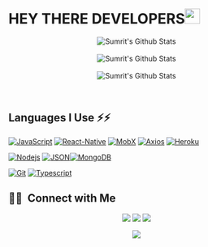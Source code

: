 # HEY THERE DEVELOPERS<img src="https://raw.githubusercontent.com/MartinHeinz/MartinHeinz/master/wave.gif" width="30px">
<p align='center' >
  <img align="center" src="https://github-readme-stats.vercel.app/api?username=smgrv123&include_all_commits=true&count_private=true&show_icons=true&line_height=20&title_color=7A7ADB&icon_color=2234AE&text_color=D3D3D3&bg_color=0,000000,130F40" alt="Sumrit's Github Stats">
</br>
</br>
<img align="center" src="https://github-readme-streak-stats.herokuapp.com/?user=smgrv123&theme=dark" alt="Sumrit's Github Stats">
</br>
</br>
<img align="center" src="https://github-readme-stats.vercel.app/api/top-langs/?username=smgrv123&show_icons=true&line_height=20&title_color=7A7ADB&icon_color=2234AE&text_color=D3D3D3&bg_color=0,000000,130F40" alt="Sumrit's Github Stats">
</p>
<br />

## Languages I Use ⚡⚡

[![JavaScript](https://img.shields.io/badge/-JavaScript-black?style=flat&logo=javascript&link=https://github.com/smgrv123)](https://github.com/smgrv123) [![React-Native](https://img.shields.io/badge/-ReactNative-black?style=flat&logo=react&link=https://github.com/smgrv123)](https://github.com/smgrv123) [![MobX](https://img.shields.io/badge/-MobX-gray?style=flat&logo=mobx&link=https://github.com/smgrv123)](https://gitlab.com/smgrv123) [![Axios](https://img.shields.io/badge/-Axios-02569B?style=flat&logo=axios&link=https://github.com/smgrv123)](https://github.com/smgrv123)
 [![Heroku](https://img.shields.io/badge/-Heroku-gray?style=flat&logo=heroku&link=https://github.com/smgrv123)](https://github.com/smgrv123)  

[![Nodejs](https://img.shields.io/badge/-Nodejs-green?style=flat&logo=Node.js&link=https://github.com/smgrv123)](https://github.com/smgrv123)  [![JSON](https://img.shields.io/badge/-json-02569B?style=flat&logo=json&link=https://github.com/smgrv123)](https://github.com/smgrv123)[![MongoDB](https://img.shields.io/badge/-MongoDB-FCA121?style=flat&logo=mongodb&link=https://github.com/smgrv123)](https://gitlab.com/smgrv123) 

[![Git](https://img.shields.io/badge/-Git-black?style=flat&logo=git&link=https://github.com/smgrv123)](https://github.com/smgrv123) [![Typescript](https://img.shields.io/badge/-TypeScript-white?style=flat&logo=typescript&link=https://github.com/smgrv123)](https://github.com/smgrv123)



## 🤝🏻 &nbsp;Connect with Me

<p align="center">
<a href="https://www.linkedin.com/in/sumrit-grover-1689351aa/"><img src="https://img.shields.io/badge/-Sumrit%20Grover-0077B5?style=flat&logo=Linkedin&logoColor=white"/></a>
<a href="mailto:sg6645@srmist.edu.in"><img src="https://img.shields.io/badge/-Sumrit Grover-D14836?style=flat&logo=Gmail&logoColor=white"/></a>
<a href="https://instagram.com/sm.grv"><img src="https://img.shields.io/badge/-@sm.grv-E4405F?style=flat&logo=Instagram&logoColor=white"/></a>
</p>
<p align="center" ><img src="https://komarev.com/ghpvc/?username=smgrv123&style=flat&color=e06c75&label=visitors"/></p>
<!--
**smgrv123/smgrv123** is a ✨ _special_ ✨ repository because its `README.md` (this file) appears on your GitHub profile.

Here are some ideas to get you started:

- 🔭 I’m currently working on ...
- 🌱 I’m currently learning ...
- 👯 I’m looking to collaborate on ...
- 🤔 I’m looking for help with ...
- 💬 Ask me about ...
- 📫 How to reach me: ...
- 😄 Pronouns: ...
- ⚡ Fun fact: ...
-->
